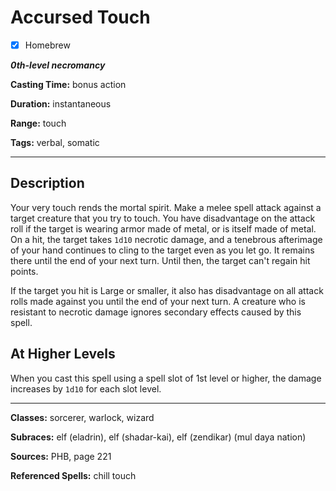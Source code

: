 # Accursed Touch

- [x] Homebrew

***0th-level necromancy***

**Casting Time:** bonus action

**Duration:** instantaneous

**Range:** touch

**Tags:** verbal, somatic

---

## Description
Your very touch rends the mortal spirit. Make a melee spell attack against a target creature that you try to touch. You have disadvantage on the attack roll if the target is wearing armor made of metal, or is itself made of metal. On a hit, the target takes `1d10` necrotic damage, and a tenebrous afterimage of your hand continues to cling to the target even as you let go. It remains there until the end of your next turn. Until then, the target can't regain hit points.

If the target you hit is Large or smaller, it also has disadvantage on all attack rolls made against you until the end of your next turn. A creature who is resistant to necrotic damage ignores secondary effects caused by this spell.

## At Higher Levels
When you cast this spell using a spell slot of 1st level or higher, the damage increases by `1d10` for each slot level.

---

**Classes:** sorcerer, warlock, wizard

**Subraces:** elf (eladrin), elf (shadar-kai), elf (zendikar) (mul daya nation)

**Sources:** PHB, page 221

**Referenced Spells:** chill touch
